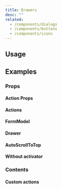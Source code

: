 ```yaml
---
title: Drawers
desc: ""
related:
  - /components/dialogs
  - /components/buttons
  - /components/icons
---
```


## Usage

<drawers-usage></drawers-usage>

## Examples

### Props

#### Action Props

<masa-example file="Examples.drawers.ActionProps"></masa-example>

#### Actions

<masa-example file="Examples.drawers.Actions"></masa-example>

#### FormModel

<masa-example file="Examples.drawers.FormModel"></masa-example>

#### Drawer

<masa-example file="Examples.drawers.Left"></masa-example>

#### AutoScrollToTop

<masa-example file="Examples.drawers.ScrollToTopOnHide"></masa-example>

#### Without activator

<masa-example file="Examples.drawers.WithoutActivator"></masa-example>

### Contents

#### Custom actions

<masa-example file="Examples.drawers.CustomActions"></masa-example>
